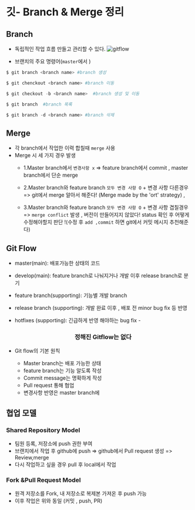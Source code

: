 # 깃- Branch & Merge 정리

## Branch
- 독립적인 작업 흐름 만들고 관리할 수 있다.
![gitflow](https://techblog.woowahan.com/wp-content/uploads/img/2017-10-30/git-flow_overall_graph.png)

- 브랜치의 주요 명령어(`master`에서 )
```python
$ git branch <branch name> #branch 생성
```
```python
$ git chenckout <branch name> #branch 이동
```
```python
$ git checkout -b <branch name>  #branch 생성 및 이동
```
```python
$ git branch  #branch 목록
```
```python
$ git branch -d <branch name> #branch 삭제
```

## Merge
- 각 branch에서 작업한 이력 합칠때 `merge` 사용
- Merge 시 세 가지 경우 발생
    - 1.Master branch에서 `변경사항 x`
     => feature branch에서 commit , master branch에서 단순 merge
    
    - 2.Master branch와 feature branch `모두 변경 사항 O` + 변경 사항 다른경우
     => git에서 merge 알아서 해준다! (Merge made by the 'ort' strategy) , 
    
    - 3.Master branch와 feature branch `모두 변경 사항 O` + 변경 사항 겹칠경우
     => `merge conflict` 발생 , 버전이 만들어지지 않았다! status 확인 후 어떻게     수정해야할지 판단 !(수정 후 `add ,commit` 하면 git에서 커밋 메시지 추천해준다)

## Git Flow
- master(main): 배포가능한 상태의 코드
- develop(main): feature branch로 나눠지거나 개발 이후 release branch로 분기
- feature branch(supporting): 기능별 개발 branch
- release branch (supporting): 개발 완료 이후 , 배포 전 minor bug fix 등 반영
- hotfixes (supporting): 긴급하게 반영 해야하는 bug fix
-<h3 align='center'>   **정해진 Gitflow는 없다**

- Git flow의 기본 원칙
    - Master branch는 배포 가능한 상태
    - feature branch는 기능 알도록 작성
    - Commit message는 명확하게 작성
    - Pull request 통해 협업
    - 변경사항 반영은 master branch에

## 협업 모델
### Shared Repository Model
- 팀원 등록, 저장소에 push 권한 부여
- 브랜치에서 작업 후 github에 push => github에서 Pull request 생성 => Review,merge
- 다시 작업하고 싶을 경우 pull 후 local에서 작업

### Fork &Pull Request Model
- 원격 저장소를 Fork, 내 저장소로 복제본 가져온 후 push 가능
- 이후 작업은 위와 동일 (커밋 , push, PR)
